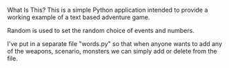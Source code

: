 What Is This?
This is a simple Python application intended to provide a working example of a text based adventure game.

Random is used to set the random choice of events and numbers.

I've put in a separate file "words.py" so that when anyone wants to add any of the weapons, scenario, monsters we can simply add or delete from the file. 
